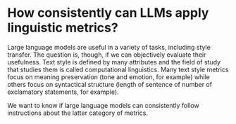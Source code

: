 # How consistently can LLMs apply linguistic metrics?

Large language models are useful in a variety of tasks, including style transfer.
The question is, though, if we can objectively evaluate their usefulness.
Text style is defined by many attributes and the field of study that studies them
is called computational linguistics.
Many text style metrics focus on meaning preservation (tone and emotion, for
example) while others focus on syntactical structure (length of sentence of number
of exclamatory statements, for example).

We want to know if large language models can consistently follow instructions about
the latter category of metrics.

